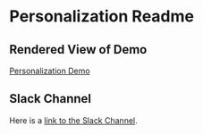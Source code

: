 # Personalization Readme

## Rendered View of Demo
[Personalization Demo](https://benetech.github.io/DIAGRAM-Code-Sprint-2018/Projects/Personalization/)

##  Slack Channel
Here is a [link to the Slack Channel](https://diagram2018codesprint.slack.com/messages/CAQT5BELU).
